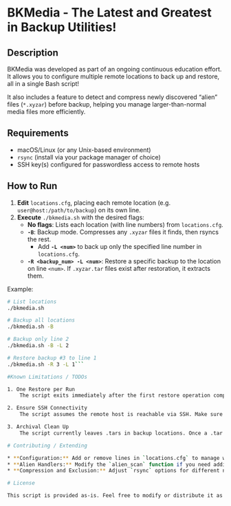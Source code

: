 # BKMedia - The Latest and Greatest in Backup Utilities!

## Description

BKMedia was developed as part of an ongoing continuous education effort. It allows you to configure multiple remote locations to back up and restore, all in a single Bash script!  

It also includes a feature to detect and compress newly discovered “alien” files (`*.xyzar`) before backup, helping you manage larger-than-normal media files more efficiently.

## Requirements
- macOS/Linux (or any Unix-based environment)
- `rsync` (install via your package manager of choice)
- SSH key(s) configured for passwordless access to remote hosts

## How to Run
1. **Edit** `locations.cfg`, placing each remote location (e.g. `user@host:/path/to/backup`) on its own line.  
2. **Execute** `./bkmedia.sh` with the desired flags:  
   - **No flags**: Lists each location (with line numbers) from `locations.cfg`.  
   - **`-B`**: Backup mode. Compresses any `.xyzar` files it finds, then rsyncs the rest.  
     - Add **`-L <num>`** to back up only the specified line number in `locations.cfg`.  
   - **`-R <backup_num> -L <num>`**: Restore a specific backup to the location on line `<num>`. If `.xyzar.tar` files exist after restoration, it extracts them.  

Example:  
```bash
# List locations
./bkmedia.sh

# Backup all locations
./bkmedia.sh -B

# Backup only line 2
./bkmedia.sh -B -L 2

# Restore backup #3 to line 1
./bkmedia.sh -R 3 -L 1```

#Known Limitations / TODOs

1. One Restore per Run
    The script exits immediately after the first restore operation completes.

2. Ensure SSH Connectivity
    The script assumes the remote host is reachable via SSH. Make sure you have permissions and keys set up.

3. Archival Clean Up
	The script currently leaves .tars in backup locations. Once a .tar is downloaded or unpacked we should delete it.

# Contributing / Extending

* **Configuration:** Add or remove lines in `locations.cfg` to manage which servers are backed up.
* **Alien Handlers:** Modify the `alien_scan` function if you need additional logic (e.g., skipping certain directories).
* **Compression and Exclusion:** Adjust `rsync` options for different needs. The current setup excludes *.xyzar during backup because they’re handled by alien scanning.

# License

This script is provided as-is. Feel free to modify or distribute it as needed within your environment. Use at your own risk.